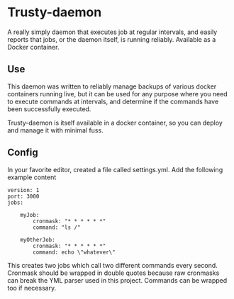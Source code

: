 # Trusty-daemon

A really simply daemon that executes job at regular intervals, and easily reports that jobs, or the daemon itself, is running reliably.
Available as a Docker container.

## Use

This daemon was written to reliably manage backups of various docker containers running live, but it can be used for any purpose where you need to execute commands at intervals, and determine if the commands have been successfully executed.

Trusty-daemon is itself available in a docker container, so you can deploy and manage it with minimal fuss.

## Config

In your favorite editor, created a file called settings.yml. Add the following example content

    version: 1
    port: 3000
    jobs:

        myJob:
            cronmask: "* * * * * *"
            command: "ls /"

        myOtherJob:
            cronmask: "* * * * * *"
            command: echo \"whatever\" 

This creates two jobs which call two different commands every second. Cronmask should be wrapped in double quotes because raw cronmasks can break the YML parser used in this project. Commands can be wrapped too if necessary.

